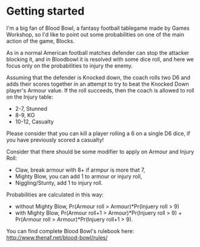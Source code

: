 # Getting started
            
I'm a big fan of Blood Bowl, a fantasy football tablegame made by Games Workshop, so I'd like to point out some probabilities on one of the main action of the game, Blocks.

As in a normal American football matches defender can stop the attacker blocking it, and in Bloodbowl it is resolved with some dice roll, and here we focus only on the probabilities to injury the enemy.

Assuming that the defender is Knocked down, the  coach rolls two D6 and adds their scores together in an attempt to try to beat the Knocked Down player's Armour value. 
If the roll succeeds, then the coach is allowed to roll on the Injury table:

* 2-7, Stunned
* 8-9, KO
* 10-12, Casualty

Please consider that you can kill a player rolling a 6 on a single D6 dice, if you have previously scored a casualty!

Consider that there should be some modifier to apply on Armour and Injury Roll:

* Claw, break armour with 8+ if armpur is more that 7,
* Mighty Blow, you can add 1 to armour or injury roll,
* Niggling/Stunty, add 1 to injury roll.


Probabilities are calculated in this way:

* without Mighty Blow, Pr(Armour roll > Armour)\*Pr(Injuery roll > 9)
* with Mighty Blow, Pr(Armour roll+1 > Armour)\*Pr(Injuery roll > 9) + Pr(Armour roll > Armour)\*Pr(Injuery roll+1 > 9).


You can find complete Blood Bowl's rulebook here:
http://www.thenaf.net/blood-bowl/rules/